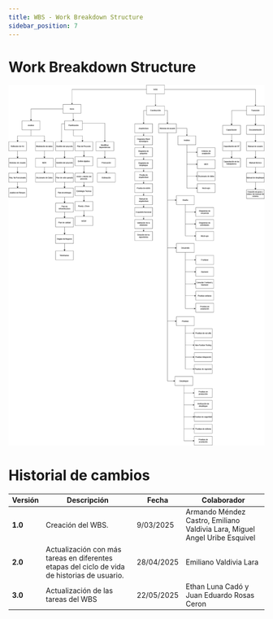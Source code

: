 ```yaml
---
title: WBS - Work Breakdown Structure
sidebar_position: 7
---
```

# Work Breakdown Structure


![alt text](./NuevoWBS.png)

# Historial de cambios

| **Versión** | **Descripción**                               | **Fecha** | **Colaborador**                 |
| ------------------- | --------------------------------------------- | --------- | ------------------------------- |
| **1.0**             | Creación del WBS.   | 9/03/2025  | Armando Méndez Castro, Emiliano Valdivia Lara, Miguel Angel Uribe Esquivel |
| **2.0**             | Actualización con más tareas en diferentes etapas del ciclo de vida de historias de usuario.   | 28/04/2025  | Emiliano Valdivia Lara |
| **3.0**             | Actualización de las tareas del WBS   | 22/05/2025  | Ethan Luna Cadó y Juan Eduardo Rosas Ceron|